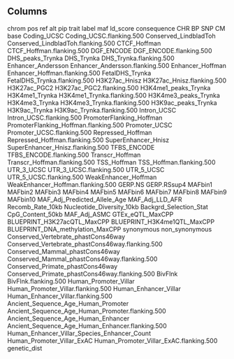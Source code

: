 ## Columns
chrom
pos
ref
alt
pip
trait
label
maf
ld_score
consequence
CHR
BP
SNP
CM
base
Coding_UCSC
Coding_UCSC.flanking.500
Conserved_LindbladToh
Conserved_LindbladToh.flanking.500
CTCF_Hoffman
CTCF_Hoffman.flanking.500
DGF_ENCODE
DGF_ENCODE.flanking.500
DHS_peaks_Trynka
DHS_Trynka
DHS_Trynka.flanking.500
Enhancer_Andersson
Enhancer_Andersson.flanking.500
Enhancer_Hoffman
Enhancer_Hoffman.flanking.500
FetalDHS_Trynka
FetalDHS_Trynka.flanking.500
H3K27ac_Hnisz
H3K27ac_Hnisz.flanking.500
H3K27ac_PGC2
H3K27ac_PGC2.flanking.500
H3K4me1_peaks_Trynka
H3K4me1_Trynka
H3K4me1_Trynka.flanking.500
H3K4me3_peaks_Trynka
H3K4me3_Trynka
H3K4me3_Trynka.flanking.500
H3K9ac_peaks_Trynka
H3K9ac_Trynka
H3K9ac_Trynka.flanking.500
Intron_UCSC
Intron_UCSC.flanking.500
PromoterFlanking_Hoffman
PromoterFlanking_Hoffman.flanking.500
Promoter_UCSC
Promoter_UCSC.flanking.500
Repressed_Hoffman
Repressed_Hoffman.flanking.500
SuperEnhancer_Hnisz
SuperEnhancer_Hnisz.flanking.500
TFBS_ENCODE
TFBS_ENCODE.flanking.500
Transcr_Hoffman
Transcr_Hoffman.flanking.500
TSS_Hoffman
TSS_Hoffman.flanking.500
UTR_3_UCSC
UTR_3_UCSC.flanking.500
UTR_5_UCSC
UTR_5_UCSC.flanking.500
WeakEnhancer_Hoffman
WeakEnhancer_Hoffman.flanking.500
GERP.NS
GERP.RSsup4
MAFbin1
MAFbin2
MAFbin3
MAFbin4
MAFbin5
MAFbin6
MAFbin7
MAFbin8
MAFbin9
MAFbin10
MAF_Adj_Predicted_Allele_Age
MAF_Adj_LLD_AFR
Recomb_Rate_10kb
Nucleotide_Diversity_10kb
Backgrd_Selection_Stat
CpG_Content_50kb
MAF_Adj_ASMC
GTEx_eQTL_MaxCPP
BLUEPRINT_H3K27acQTL_MaxCPP
BLUEPRINT_H3K4me1QTL_MaxCPP
BLUEPRINT_DNA_methylation_MaxCPP
synonymous
non_synonymous
Conserved_Vertebrate_phastCons46way
Conserved_Vertebrate_phastCons46way.flanking.500
Conserved_Mammal_phastCons46way
Conserved_Mammal_phastCons46way.flanking.500
Conserved_Primate_phastCons46way
Conserved_Primate_phastCons46way.flanking.500
BivFlnk
BivFlnk.flanking.500
Human_Promoter_Villar
Human_Promoter_Villar.flanking.500
Human_Enhancer_Villar
Human_Enhancer_Villar.flanking.500
Ancient_Sequence_Age_Human_Promoter
Ancient_Sequence_Age_Human_Promoter.flanking.500
Ancient_Sequence_Age_Human_Enhancer
Ancient_Sequence_Age_Human_Enhancer.flanking.500
Human_Enhancer_Villar_Species_Enhancer_Count
Human_Promoter_Villar_ExAC
Human_Promoter_Villar_ExAC.flanking.500
genetic_dist